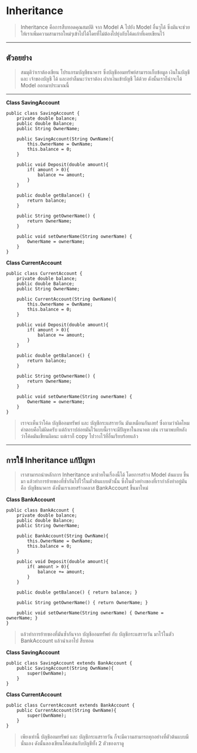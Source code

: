 # Inheritance

> Inheritance คือการสืบทอดคุณสมบัติ จาก Model A ไปยัง Model อื่นๆได้ ซึ่งมันจะช่วยให้เราเพิ่มความสามารถใหม่ๆเข้าไปได้โดยที่ไม่ต้องไปยุ่งกับโค้ดเก่าที่เคยเขียนไว้
***
## ตัวอยย่าง

> สมมุติว่าเราต้องเขียน โปรแกรมบัญชีธนาคาร ซึ่งบัญชีออมทรัพย์สามารถเก็บข้อมูล เงินในบัญชี และ เจ้าของบัญชี ได้ และอย่าลืมนะว่าเราต้อง ฝากเงินเข้าบัญชี ได้ด้วย ดังนั้นเราก็น่าจะได้ Model ออกมาประมาณนี้

***
**Class SavingAccount**
```
public class SavingAccount {
    private double balance;
    public double Balance;
    public String OwnerName;

    public SavingAccount(String OwnName){
        this.OwnerName = OwnName;
        this.balance = 0;
    }

    public void Deposit(double amount){
        if( amount > 0){
            balance += amount;
        }
    }

    public double getBalance() {
        return balance;
    }

    public String getOwnerName() {
        return OwnerName;
    }

    public void setOwnerName(String ownerName) {
        OwnerName = ownerName;
    }
}

```
**Class CurrentAccount**
```
public class CurrentAccount {
    private double balance;
    public double Balance;
    public String OwnerName;

    public CurrentAccount(String OwnName){
        this.OwnerName = OwnName;
        this.balance = 0;
    }

    public void Deposit(double amount){
        if( amount > 0){
            balance += amount;
        }
    }

    public double getBalance() {
        return balance;
    }

    public String getOwnerName() {
        return OwnerName;
    }

    public void setOwnerName(String ownerName) {
        OwnerName = ownerName;
    }
}
```
> เราจะเห็นว่าโค้ด บัญชีออมทรัพย์ และ บัญชีกระแสรายวัน มันเหมือนกันเลย! ซึ่งถามว่าผิดไหม คำตอบคือไม่ผิดครับ แต่ถ้าเราปล่อยมันไว้แบบนี้เราจะมีปัญหาในอนาคต เช่น เรามาพบทีหลังว่าโค้ดมันเขียนผิดนะ แต่เราก็ copy ไปวางไว้ที่อื่นเรียบร้อยแล้ว
***

## การใช้ Inheritance แก้ปัญหา

>เราสามารถนำหลักการ Inheritance มาช่วยในเรื่องนี้ได้ โดยการสร้าง Model ต้นแบบ ขึ้นมา แล้วทำการย้ายของที่ซ้ำกันไปไว้ในตัวต้นแบบตัวนั้น ซึ่งในตัวอย่างของที่เรากำลังทำอยู่มันคือ บัญชีธนาคาร ดังนั้นเราเลยสร้างคลาส BankAccount ขึ้นมาใหม่

**Class BankAccount**
```
public class BankAccount {
    private double balance;
    public double Balance;
    public String OwnerName;

    public BankAccount(String OwnName){
        this.OwnerName = OwnName;
        this.balance = 0;
    }

    public void Deposit(double amount){
        if( amount > 0){
            balance += amount;
        }
    }

    public double getBalance() { return balance; }

    public String getOwnerName() { return OwnerName; }

    public void setOwnerName(String ownerName) { OwnerName = ownerName; }
}

```
> แล้วทำการย้ายของที่มันซ้ำกันจาก บัญชีออมทรัพย์ กับ บัญชีกระแสรายวัน มาไว้ในตัว BankAccount แล้วนำเอาไป สืบทอด

**Class SavingAccount**
```
public class SavingAccount extends BankAccount {
    public SavingAccount(String OwnName){
        super(OwnName);
    }
}
```
**Class CurrentAccount**
```
public class CurrentAccount extends BankAccount {
    public CurrentAccount(String OwnName){
        super(OwnName);
    }
}
```
>เพียงเท่านี้ บัญชีออมทรัพย์ และ บัญชีกระแสรายวัน ก็จะมีความสามารถทุกอย่างที่ตัวต้นแบบมีนั่นเอง ดังนั้นลองเขียนโค้ดเล่นกับบัญชีทั้ง 2 ตัวของเราดู